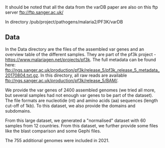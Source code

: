 It should be noted that all the data from the varDB paper are also on this ftp server
ftp://ftp.sanger.ac.uk/

In directory /pub/project/pathogens/malaria2/PF3K/varDB

## Data

In the Data directory are the files of the assembled var genes and an overview table of the different samples. They are part of the pf3k project - https://www.malariagen.net/projects/pf3k. The full metadata can be found here: ftp://ngs.sanger.ac.uk/production/pf3k/release_5/pf3k_release_5_metadata_20170804.txt.gz. In this directory, all raw reads are available ftp://ngs.sanger.ac.uk/production/pf3k/release_5/BAM/.

We provide the var genes of 2400 assembled genomes (we tried all more, but several samples had not enough var genes to be part of the dataset). The file formats are nucleotide (nt) and amino acids (aa) sequences (length cut-off of 1kb). To this dataset, we also provide the domains and subdomains.

From this large dataset, we generated a "normalised" dataset with 60 samples from 12 countries. From this dataset, we further provide some files like the blast comparison and some Gephi files. 

The 755 additional genomes were included in 2021. 

